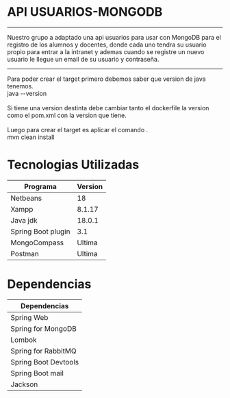 <h1>API USUARIOS-MONGODB</h1>
<hr>
Nuestro grupo a adaptado una api usuarios para usar con MongoDB para el registro de los alumnos y docentes, donde cada uno tendra su usuario propio para entrar a la intranet y ademas cuando se registre un nuevo usuario le llegue un email de su usuario y contraseña.

<hr>
Para poder crear el target primero debemos saber que version de java tenemos.<br>
java --version<br>
<br>
Si tiene una version destinta debe cambiar tanto el dockerfile la version como el pom.xml con la version que tiene.<br>
<br>
Luego para crear el target es aplicar el comando .<br>
mvn clean install

<h1>Tecnologias Utilizadas </h1>

Programa  | Version
------------- | -------------
Netbeans  | 18
Xampp  | 8.1.17
Java jdk  | 18.0.1
Spring Boot plugin | 3.1 
MongoCompass  | Ultima
Postman  | Ultima 

<h1>Dependencias</h1>

| Dependencias  | 
| ------------- |
|Spring Web 
|Spring for MongoDB 
|Lombok  
|Spring for RabbitMQ
|Spring Boot Devtools
|Spring Boot mail
|Jackson



